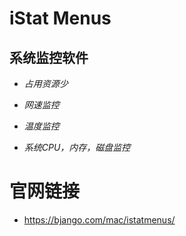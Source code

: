 # iStat Menus
	
## **系统监控软件**

* *占用资源少*  

* *网速监控*

* *温度监控*

* *系统CPU，内存，磁盘监控*

# 官网链接
* https://bjango.com/mac/istatmenus/